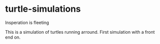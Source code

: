 # turtle-simulations

Insperation is fleeting

This is a simulation of turtles running arround. First simulation with a front end on.

